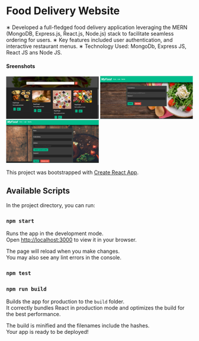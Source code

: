 <h1>Food Delivery Website</h1>
 ∗ Developed a full-fledged food delivery application leveraging the MERN (MongoDB, Express.js, React.js, Node.js)
 stack to facilitate seamless ordering for users.
 ∗ Key features included user authentication, and interactive restaurant menus.
 ∗ Technology Used: MongoDb, Express JS, React JS ans Node JS.
<h4>Sreenshots</h4>
<div>
<img src='src/assets/Screenshot (223).png' width='250'>
<img src='src/assets/Screenshot (224).png' width='250'>
<img src='src/assets/Screenshot (225).png' width='250'>
</div>

This project was bootstrapped with [Create React App](https://github.com/facebook/create-react-app).

## Available Scripts

In the project directory, you can run:

### `npm start`

Runs the app in the development mode.\
Open [http://localhost:3000](http://localhost:3000) to view it in your browser.

The page will reload when you make changes.\
You may also see any lint errors in the console.

### `npm test`

### `npm run build`

Builds the app for production to the `build` folder.\
It correctly bundles React in production mode and optimizes the build for the best performance.

The build is minified and the filenames include the hashes.\
Your app is ready to be deployed!
